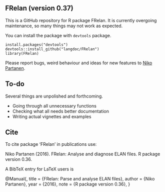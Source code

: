 ## FRelan (version 0.37)

This is a GitHub repository for R package FRelan. It is currently overgoing maintenance, so many things may not work as expected.

You can install the package with `devtools` package.

    install.packages("devtools")
    devtools::install_github("langdoc/FRelan")
    library(FRelan)

Please report bugs, weird behaviour and ideas for new features to [Niko Partanen](nikotapiopartanen@gmail.com).

## To-do

Several things are unpolished and forthcoming.

- Going through all unnecessary functions
- Checking what all needs better documentation
- Writing actual vignettes and examples

## Cite

To cite package ‘FRelan’ in publications use:

  Niko Partanen (2016). FRelan: Analyse and diagnose ELAN files. R package version 0.36.

A BibTeX entry for LaTeX users is

  @Manual{,
    title = {FRelan: Parse and analyse ELAN files},
    author = {Niko Partanen},
    year = {2016},
    note = {R package version 0.36},
  }
